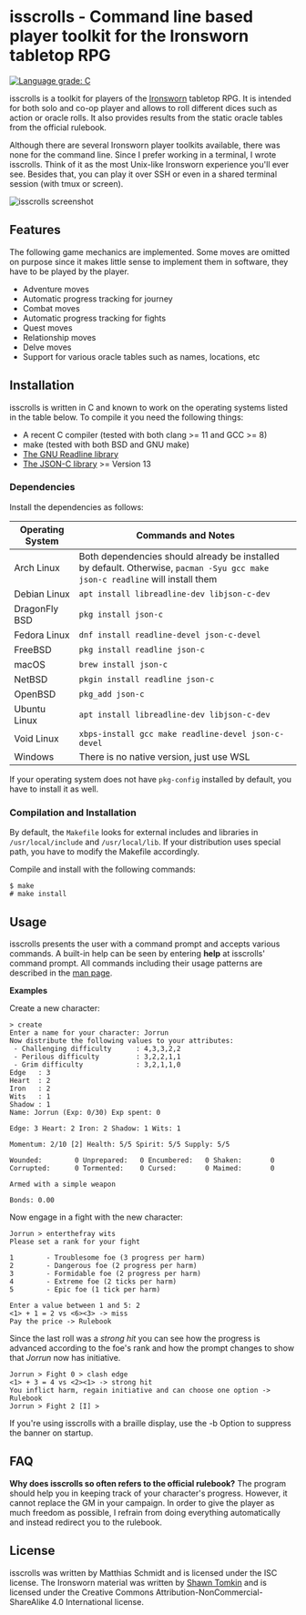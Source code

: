 # isscrolls - Command line based player toolkit for the Ironsworn tabletop RPG

[![Language grade: C](https://img.shields.io/lgtm/grade/cpp/g/thexhr/isscrolls.svg?logo=lgtm&logoWidth=18)](https://lgtm.com/projects/g/thexhr/isscrolls/context:cpp)

 isscrolls is a toolkit for players of the [Ironsworn](https://www.ironswornrpg.com/) tabletop RPG.  It is intended for both solo and co-op player and allows to roll different dices such as action or oracle rolls.  It also provides results from the static oracle tables from the official rulebook.

Although there are several Ironsworn player toolkits available, there was none for the command line.  Since I prefer working in a terminal, I wrote isscrolls.  Think of it as the most Unix-like Ironsworn experience you'll ever see.  Besides that, you can play it over SSH or even in a shared terminal session (with tmux or screen).

![isscrolls screenshot](https://xosc.org/misc/is.png)

## Features

The following game mechanics are implemented.  Some moves are omitted on purpose since it makes little sense to implement them in software, they have to be played by the player.

* Adventure moves
* Automatic progress tracking for journey
* Combat moves
* Automatic progress tracking for fights
* Quest moves
* Relationship moves
* Delve moves
* Support for various oracle tables such as names, locations, etc

## Installation

isscrolls is written in C and known to work on the operating systems listed in the table below.  To compile it you need the following things:

* A recent C compiler (tested with both clang >= 11 and GCC >= 8)
* make (tested with both BSD and GNU make)
* [The GNU Readline library](https://tiswww.case.edu/php/chet/readline/rltop.html)
* [The JSON-C library](https://github.com/json-c/json-c) >= Version 13

### Dependencies

Install the dependencies as follows:

| Operating System | Commands and Notes |
| --- | --- |
| Arch Linux | Both dependencies should already be installed by default.  Otherwise, `pacman -Syu gcc make json-c readline` will install them |
| Debian Linux| `apt install libreadline-dev libjson-c-dev` |
| DragonFly BSD | `pkg install json-c` |
| Fedora Linux | `dnf install readline-devel json-c-devel` |
| FreeBSD | `pkg install readline json-c` |
| macOS | `brew install json-c` |
| NetBSD | `pkgin install readline json-c` |
| OpenBSD | `pkg_add json-c` |
| Ubuntu Linux| `apt install libreadline-dev libjson-c-dev` |
| Void Linux| `xbps-install gcc make readline-devel json-c-devel` |
| Windows | There is no native version, just use WSL |

If your operating system does not have `pkg-config` installed by default, you have to install it as well.

### Compilation and Installation

By default, the `Makefile` looks for external includes and libraries in `/usr/local/include` and `/usr/local/lib`.  If your distribution uses special path, you have to modify the Makefile accordingly.

Compile and install with the following commands:

```
$ make
# make install
```

## Usage

isscrolls presents the user with a command prompt and accepts various commands.  A built-in help can be seen by entering __help__ at isscrolls' command prompt.
All commands including their usage patterns are described in the [man page](https://xosc.org/isscrolls.html).

**Examples**

Create a new character:

```
> create
Enter a name for your character: Jorrun
Now distribute the following values to your attributes:
 - Challenging difficulty      : 4,3,3,2,2
 - Perilous difficulty         : 3,2,2,1,1
 - Grim difficulty             : 3,2,1,1,0
Edge   : 3
Heart  : 2
Iron   : 2
Wits   : 1
Shadow : 1
Name: Jorrun (Exp: 0/30) Exp spent: 0

Edge: 3 Heart: 2 Iron: 2 Shadow: 1 Wits: 1

Momentum: 2/10 [2] Health: 5/5 Spirit: 5/5 Supply: 5/5

Wounded:        0 Unprepared:   0 Encumbered:   0 Shaken:       0
Corrupted:      0 Tormented:    0 Cursed:       0 Maimed:       0

Armed with a simple weapon

Bonds: 0.00
```
Now engage in a fight with the new character:
```
Jorrun > enterthefray wits
Please set a rank for your fight

1        - Troublesome foe (3 progress per harm)
2        - Dangerous foe (2 progress per harm)
3        - Formidable foe (2 progress per harm)
4        - Extreme foe (2 ticks per harm)
5        - Epic foe (1 tick per harm)

Enter a value between 1 and 5: 2
<1> + 1 = 2 vs <6><3> -> miss
Pay the price -> Rulebook
```
Since the last roll was a _strong hit_ you can see how the progress is advanced according to the foe's rank and how the prompt changes to show that _Jorrun_ now has initiative.

```
Jorrun > Fight 0 > clash edge
<1> + 3 = 4 vs <2><1> -> strong hit
You inflict harm, regain initiative and can choose one option -> Rulebook
Jorrun > Fight 2 [I] >
```

If you're using isscrolls with a braille display, use the -b Option to suppress the banner on startup.

## FAQ

**Why does isscrolls so often refers to the official rulebook?** The program should help you in keeping track of your character's progress.  However, it cannot replace the GM in your campaign.  In order to give the player as much freedom as possible, I refrain from doing everything automatically and instead redirect you to the rulebook.

## License

isscrolls was written by Matthias Schmidt and is licensed under the ISC license.  The Ironsworn material was written by [Shawn Tomkin](https://www.ironswornrpg.com) and is licensed under the Creative Commons Attribution-NonCommercial-ShareAlike 4.0 International license.
